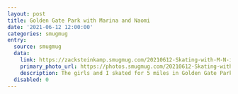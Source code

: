 ```yaml
---
layout: post
title: Golden Gate Park with Marina and Naomi
date: '2021-06-12 12:00:00'
categories: smugmug
entry:
  source: smugmug
  data:
    link: https://zacksteinkamp.smugmug.com/20210612-Skating-with-M-N-in-Gol/
    primary_photo_url: https://photos.smugmug.com/20210612-Skating-with-M-N-in-Gol/i-F2ZWdXT/0/521e3b62/Th/IMG_2630-Th.jpg
    description: The girls and I skated for 5 miles in Golden Gate Park to check out the windmills, bison, bike track, and other cool sights in the mellow western side of San Francisco. We stopped for an awesome lunch at the Beach Chalet, then rode at Potrero Skatepark before heading back home. Really fun day.
  disabled: 0
---
```


